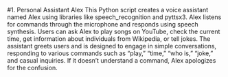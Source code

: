 #1. Personal Assistant Alex
This Python script creates a voice assistant named Alex using libraries like speech_recognition and pyttsx3. Alex listens for commands through the microphone and responds using speech synthesis. Users can ask Alex to play songs on YouTube, check the current time, get information about individuals from Wikipedia, or tell jokes. The assistant greets users and is designed to engage in simple conversations, responding to various commands such as “play,” “time,” “who is,” “joke,” and casual inquiries. If it doesn’t understand a command, Alex apologizes for the confusion.

